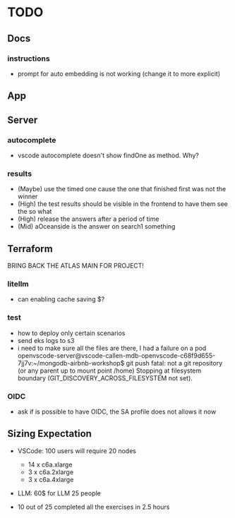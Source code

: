 # TODO

## Docs

### instructions
- prompt for auto embedding is not working (change it to more explicit)

## App

## Server

### autocomplete
- vscode autocomplete doesn't show findOne as method. Why?

### results
- (Maybe) use the timed one cause the one that finished first was not the winner
- (High) the test results should be visible in the frontend to have them see the so what
- (High) release the answers after a period of time
- (Mid) aOceanside is the answer on search1 something

## Terraform

BRING BACK THE ATLAS MAIN FOR PROJECT!

### litellm
- can enabling cache saving $?


### test
- how to deploy only certain scenarios
- send eks logs to s3
- i need to make sure all the files are there, I had a failure on a pod
openvscode-server@vscode-callen-mdb-openvscode-c68f9d655-7jj7v:~/mongodb-airbnb-workshop$ git push
fatal: not a git repository (or any parent up to mount point /home)
Stopping at filesystem boundary (GIT_DISCOVERY_ACROSS_FILESYSTEM not set).

### OIDC
- ask if is possible to have OIDC, the SA profile does not allows it now


## Sizing Expectation
- VSCode: 100 users will require 20 nodes
    - 14 x c6a.xlarge
    - 3 x c6a.2xlarge
    - 3 x c6a.4xlarge
- LLM: 60$ for LLM 25 people

- 10 out of 25 completed all the exercises in 2.5 hours
